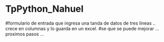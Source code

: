 # TpPython_Nahuel
#formulario de entrada que ingresa una tanda de datos de tres lineas .. crece en columnas y lo guarda en un excel.
#se que se puede mejorar ... proximos pasos ...
